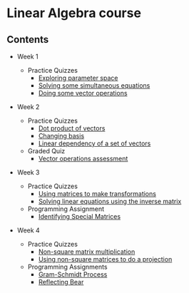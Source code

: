# Linear Algebra course

## Contents
- Week 1 
  - Practice Quizzes
    - [Exploring parameter space](https://github.com/nikhil-1e9/Mathematics-for-Machine-Learning-Specialization/blob/main/Course%201%20-%20Linear%20Algebra/Week%201/1.%20Practice%20Quiz%20-%20Exploring%20parameter%20space.pdf)
    - [Solving some simultaneous equations](https://github.com/nikhil-1e9/Mathematics-for-Machine-Learning-Specialization/blob/main/Course%201%20-%20Linear%20Algebra/Week%201/2.%20Practice%20Quiz%20-%20Solving%20some%20simultaneous%20equations.pdf)
    - [Doing some vector operations](https://github.com/nikhil-1e9/Mathematics-for-Machine-Learning-Specialization/blob/main/Course%201%20-%20Linear%20Algebra/Week%201/3.%20Practice%20Quiz%20-%20Doing%20some%20vector%20operations.pdf)

- Week 2
  - Practice Quizzes
    - [Dot product of vectors](https://github.com/nikhil-1e9/Mathematics-for-Machine-Learning-Specialization/blob/main/Course%201%20-%20Linear%20Algebra/Week%202/1.%20Practice%20Quiz%20-%20Dot%20product%20of%20vectors.pdf)
    - [Changing basis](https://github.com/nikhil-1e9/Mathematics-for-Machine-Learning-Specialization/blob/main/Course%201%20-%20Linear%20Algebra/Week%202/2.%20Practice%20Quiz%20-%20Changing%20basis.pdf)
    - [Linear dependency of a set of vectors](https://github.com/nikhil-1e9/Mathematics-for-Machine-Learning-Specialization/blob/main/Course%201%20-%20Linear%20Algebra/Week%202/3.%20Practice%20Quiz%20-%20Linear%20dependency%20of%20a%20set%20of%20vectors.pdf)
  - Graded Quiz
    - [Vector operations assessment](https://github.com/nikhil-1e9/Mathematics-for-Machine-Learning-Specialization/blob/main/Course%201%20-%20Linear%20Algebra/Week%202/Graded%20Quiz%20-%20Vector%20operations%20assessment.pdf)

- Week 3
  - Practice Quizzes
    - [Using matrices to make transformations](https://github.com/nikhil-1e9/Mathematics-for-Machine-Learning-Specialization/blob/main/Course%201%20-%20Linear%20Algebra/Week%203/1.%20Practice%20Quiz%20-%20Using%20matrices%20to%20make%20transformations.pdf)
    - [Solving linear equations using the inverse matrix](https://github.com/nikhil-1e9/Mathematics-for-Machine-Learning-Specialization/blob/main/Course%201%20-%20Linear%20Algebra/Week%203/2.%20Practice%20Quiz%20-%20Solving%20linear%20equations%20using%20the%20inverse%20matrix.pdf)
  - Programming Assignment
    - [Identifying Special Matrices](https://github.com/nikhil-1e9/Mathematics-for-Machine-Learning-Specialization/blob/main/Course%201%20-%20Linear%20Algebra/Week%203/Programming%20Assignment/IdentifyingSpecialMatrices.ipynb)

- Week 4
  - Practice Quizzes
    - [Non-square matrix multiplication](https://github.com/nikhil-1e9/Mathematics-for-Machine-Learning-Specialization/blob/main/Course%201%20-%20Linear%20Algebra/Week%204/1.%20Practice%20Quiz%20-%20Non-square%20matrix%20multiplication.pdf)
    - [Using non-square matrices to do a projection](https://github.com/nikhil-1e9/Mathematics-for-Machine-Learning-Specialization/blob/main/Course%201%20-%20Linear%20Algebra/Week%204/2.%20Practice%20Quiz%20-%20Using%20non-square%20matrices%20to%20do%20a%20projection.pdf)
  - Programming Assignments
    - [Gram-Schmidt Process](https://github.com/nikhil-1e9/Mathematics-for-Machine-Learning-Specialization/blob/main/Course%201%20-%20Linear%20Algebra/Week%204/Programming%20Assignments/GramSchmidtProcess.ipynb)
    - [Reflecting Bear](https://github.com/nikhil-1e9/Mathematics-for-Machine-Learning-Specialization/blob/main/Course%201%20-%20Linear%20Algebra/Week%204/Programming%20Assignments/ReflectingBear.ipynb)
